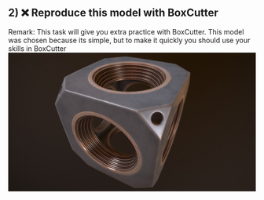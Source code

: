 ## 2) ❌ Reproduce this model with BoxCutter
Remark: This task will give you extra practice with BoxCutter. This model was chosen because its simple, but to make it quickly you should use your skills in BoxCutter
![cubik](/curriculum/reproduce/warwick-warwick-cube.jpg)
